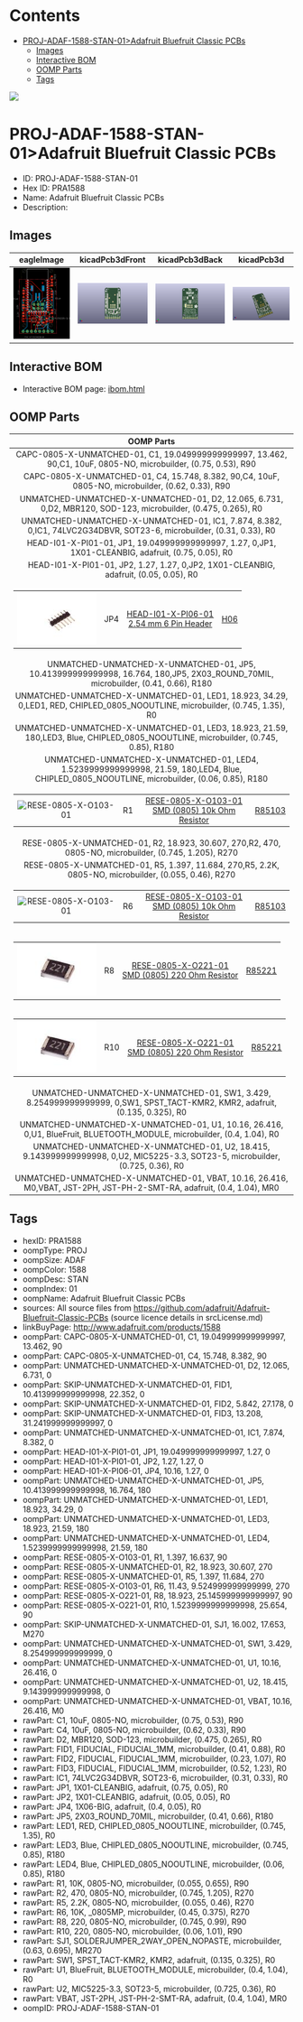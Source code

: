 



Contents
========

* [PROJ-ADAF-1588-STAN-01>Adafruit Bluefruit Classic PCBs](#proj-adaf-1588-stan-01adafruit-bluefruit-classic-pcbs)
	* [Images](#images)
	* [Interactive BOM](#interactive-bom)
	* [OOMP Parts](#oomp-parts)
	* [Tags](#tags)
  
![][im]
# PROJ-ADAF-1588-STAN-01>Adafruit Bluefruit Classic PCBs

- ID: PROJ-ADAF-1588-STAN-01
- Hex ID: PRA1588
- Name: Adafruit Bluefruit Classic PCBs
- Description: 

## Images
  
  

|eagleImage|kicadPcb3dFront|kicadPcb3dBack|kicadPcb3d|
| :---: | :---: | :---: | :---: |
|[![eagleImage](eagleImage_140.png)](eagleImage_600.png)|[![kicadPcb3dFront](kicadPcb3dFront_140.png)](kicadPcb3dFront_600.png)|[![kicadPcb3dBack](kicadPcb3dBack_140.png)](kicadPcb3dBack_600.png)|[![kicadPcb3d](kicadPcb3d_140.png)](kicadPcb3d_600.png)|

## Interactive BOM

- Interactive BOM page: [ibom.html](kicad/bom/ibom.html)

## OOMP Parts
  

|OOMP Parts|
| :---: |
|CAPC-0805-X-UNMATCHED-01, C1, 19.049999999999997, 13.462, 90,C1, 10uF, 0805-NO, microbuilder, (0.75, 0.53), R90|
|CAPC-0805-X-UNMATCHED-01, C4, 15.748, 8.382, 90,C4, 10uF, 0805-NO, microbuilder, (0.62, 0.33), R90|
|UNMATCHED-UNMATCHED-X-UNMATCHED-01, D2, 12.065, 6.731, 0,D2, MBR120, SOD-123, microbuilder, (0.475, 0.265), R0|
|UNMATCHED-UNMATCHED-X-UNMATCHED-01, IC1, 7.874, 8.382, 0,IC1, 74LVC2G34DBVR, SOT23-6, microbuilder, (0.31, 0.33), R0|
|HEAD-I01-X-PI01-01, JP1, 19.049999999999997, 1.27, 0,JP1, 1X01-CLEANBIG, adafruit, (0.75, 0.05), R0|
|HEAD-I01-X-PI01-01, JP2, 1.27, 1.27, 0,JP2, 1X01-CLEANBIG, adafruit, (0.05, 0.05), R0|
|<table><tr><td>![HEAD-I01-X-PI06-01](https://raw.githubusercontent.com/oomlout/oomlout_OOMP_parts/main/HEAD-I01-X-PI06-01/image_140.jpg)</td><td> JP4</td><td>[HEAD-I01-X-PI06-01<br>2.54 mm 6 Pin Header](https://github.com/oomlout/oomlout_OOMP_parts/tree/main/HEAD-I01-X-PI06-01/)</td><td>[H06](https://github.com/oomlout/oomlout_OOMP_parts/tree/main/HEAD-I01-X-PI06-01/)</td></tr></table>|
|UNMATCHED-UNMATCHED-X-UNMATCHED-01, JP5, 10.413999999999998, 16.764, 180,JP5, 2X03_ROUND_70MIL, microbuilder, (0.41, 0.66), R180|
|UNMATCHED-UNMATCHED-X-UNMATCHED-01, LED1, 18.923, 34.29, 0,LED1, RED, CHIPLED_0805_NOOUTLINE, microbuilder, (0.745, 1.35), R0|
|UNMATCHED-UNMATCHED-X-UNMATCHED-01, LED3, 18.923, 21.59, 180,LED3, Blue, CHIPLED_0805_NOOUTLINE, microbuilder, (0.745, 0.85), R180|
|UNMATCHED-UNMATCHED-X-UNMATCHED-01, LED4, 1.5239999999999998, 21.59, 180,LED4, Blue, CHIPLED_0805_NOOUTLINE, microbuilder, (0.06, 0.85), R180|
|<table><tr><td>![RESE-0805-X-O103-01](https://raw.githubusercontent.com/oomlout/oomlout_OOMP_parts/main/RESE-0805-X-O103-01/image_140.jpg)</td><td> R1</td><td>[RESE-0805-X-O103-01<br>SMD (0805) 10k Ohm Resistor](https://github.com/oomlout/oomlout_OOMP_parts/tree/main/RESE-0805-X-O103-01/)</td><td>[R85103](https://github.com/oomlout/oomlout_OOMP_parts/tree/main/RESE-0805-X-O103-01/)</td></tr></table>|
|RESE-0805-X-UNMATCHED-01, R2, 18.923, 30.607, 270,R2, 470, 0805-NO, microbuilder, (0.745, 1.205), R270|
|RESE-0805-X-UNMATCHED-01, R5, 1.397, 11.684, 270,R5, 2.2K, 0805-NO, microbuilder, (0.055, 0.46), R270|
|<table><tr><td>![RESE-0805-X-O103-01](https://raw.githubusercontent.com/oomlout/oomlout_OOMP_parts/main/RESE-0805-X-O103-01/image_140.jpg)</td><td> R6</td><td>[RESE-0805-X-O103-01<br>SMD (0805) 10k Ohm Resistor](https://github.com/oomlout/oomlout_OOMP_parts/tree/main/RESE-0805-X-O103-01/)</td><td>[R85103](https://github.com/oomlout/oomlout_OOMP_parts/tree/main/RESE-0805-X-O103-01/)</td></tr></table>|
|<table><tr><td>![RESE-0805-X-O221-01](https://raw.githubusercontent.com/oomlout/oomlout_OOMP_parts/main/RESE-0805-X-O221-01/image_140.jpg)</td><td> R8</td><td>[RESE-0805-X-O221-01<br>SMD (0805) 220 Ohm Resistor](https://github.com/oomlout/oomlout_OOMP_parts/tree/main/RESE-0805-X-O221-01/)</td><td>[R85221](https://github.com/oomlout/oomlout_OOMP_parts/tree/main/RESE-0805-X-O221-01/)</td></tr></table>|
|<table><tr><td>![RESE-0805-X-O221-01](https://raw.githubusercontent.com/oomlout/oomlout_OOMP_parts/main/RESE-0805-X-O221-01/image_140.jpg)</td><td> R10</td><td>[RESE-0805-X-O221-01<br>SMD (0805) 220 Ohm Resistor](https://github.com/oomlout/oomlout_OOMP_parts/tree/main/RESE-0805-X-O221-01/)</td><td>[R85221](https://github.com/oomlout/oomlout_OOMP_parts/tree/main/RESE-0805-X-O221-01/)</td></tr></table>|
|UNMATCHED-UNMATCHED-X-UNMATCHED-01, SW1, 3.429, 8.254999999999999, 0,SW1, SPST_TACT-KMR2, KMR2, adafruit, (0.135, 0.325), R0|
|UNMATCHED-UNMATCHED-X-UNMATCHED-01, U1, 10.16, 26.416, 0,U1, BlueFruit, BLUETOOTH_MODULE, microbuilder, (0.4, 1.04), R0|
|UNMATCHED-UNMATCHED-X-UNMATCHED-01, U2, 18.415, 9.143999999999998, 0,U2, MIC5225-3.3, SOT23-5, microbuilder, (0.725, 0.36), R0|
|UNMATCHED-UNMATCHED-X-UNMATCHED-01, VBAT, 10.16, 26.416, M0,VBAT, JST-2PH, JST-PH-2-SMT-RA, adafruit, (0.4, 1.04), MR0|

## Tags

- hexID: PRA1588
- oompType: PROJ
- oompSize: ADAF
- oompColor: 1588
- oompDesc: STAN
- oompIndex: 01
- oompName: Adafruit Bluefruit Classic PCBs
- sources: All source files from https://github.com/adafruit/Adafruit-Bluefruit-Classic-PCBs (source licence details in srcLicense.md)
- linkBuyPage: http://www.adafruit.com/products/1588
- oompPart: CAPC-0805-X-UNMATCHED-01, C1, 19.049999999999997, 13.462, 90
- oompPart: CAPC-0805-X-UNMATCHED-01, C4, 15.748, 8.382, 90
- oompPart: UNMATCHED-UNMATCHED-X-UNMATCHED-01, D2, 12.065, 6.731, 0
- oompPart: SKIP-UNMATCHED-X-UNMATCHED-01, FID1, 10.413999999999998, 22.352, 0
- oompPart: SKIP-UNMATCHED-X-UNMATCHED-01, FID2, 5.842, 27.178, 0
- oompPart: SKIP-UNMATCHED-X-UNMATCHED-01, FID3, 13.208, 31.241999999999997, 0
- oompPart: UNMATCHED-UNMATCHED-X-UNMATCHED-01, IC1, 7.874, 8.382, 0
- oompPart: HEAD-I01-X-PI01-01, JP1, 19.049999999999997, 1.27, 0
- oompPart: HEAD-I01-X-PI01-01, JP2, 1.27, 1.27, 0
- oompPart: HEAD-I01-X-PI06-01, JP4, 10.16, 1.27, 0
- oompPart: UNMATCHED-UNMATCHED-X-UNMATCHED-01, JP5, 10.413999999999998, 16.764, 180
- oompPart: UNMATCHED-UNMATCHED-X-UNMATCHED-01, LED1, 18.923, 34.29, 0
- oompPart: UNMATCHED-UNMATCHED-X-UNMATCHED-01, LED3, 18.923, 21.59, 180
- oompPart: UNMATCHED-UNMATCHED-X-UNMATCHED-01, LED4, 1.5239999999999998, 21.59, 180
- oompPart: RESE-0805-X-O103-01, R1, 1.397, 16.637, 90
- oompPart: RESE-0805-X-UNMATCHED-01, R2, 18.923, 30.607, 270
- oompPart: RESE-0805-X-UNMATCHED-01, R5, 1.397, 11.684, 270
- oompPart: RESE-0805-X-O103-01, R6, 11.43, 9.524999999999999, 270
- oompPart: RESE-0805-X-O221-01, R8, 18.923, 25.145999999999997, 90
- oompPart: RESE-0805-X-O221-01, R10, 1.5239999999999998, 25.654, 90
- oompPart: SKIP-UNMATCHED-X-UNMATCHED-01, SJ1, 16.002, 17.653, M270
- oompPart: UNMATCHED-UNMATCHED-X-UNMATCHED-01, SW1, 3.429, 8.254999999999999, 0
- oompPart: UNMATCHED-UNMATCHED-X-UNMATCHED-01, U1, 10.16, 26.416, 0
- oompPart: UNMATCHED-UNMATCHED-X-UNMATCHED-01, U2, 18.415, 9.143999999999998, 0
- oompPart: UNMATCHED-UNMATCHED-X-UNMATCHED-01, VBAT, 10.16, 26.416, M0
- rawPart: C1, 10uF, 0805-NO, microbuilder, (0.75, 0.53), R90
- rawPart: C4, 10uF, 0805-NO, microbuilder, (0.62, 0.33), R90
- rawPart: D2, MBR120, SOD-123, microbuilder, (0.475, 0.265), R0
- rawPart: FID1, FIDUCIAL, FIDUCIAL_1MM, microbuilder, (0.41, 0.88), R0
- rawPart: FID2, FIDUCIAL, FIDUCIAL_1MM, microbuilder, (0.23, 1.07), R0
- rawPart: FID3, FIDUCIAL, FIDUCIAL_1MM, microbuilder, (0.52, 1.23), R0
- rawPart: IC1, 74LVC2G34DBVR, SOT23-6, microbuilder, (0.31, 0.33), R0
- rawPart: JP1, 1X01-CLEANBIG, adafruit, (0.75, 0.05), R0
- rawPart: JP2, 1X01-CLEANBIG, adafruit, (0.05, 0.05), R0
- rawPart: JP4, 1X06-BIG, adafruit, (0.4, 0.05), R0
- rawPart: JP5, 2X03_ROUND_70MIL, microbuilder, (0.41, 0.66), R180
- rawPart: LED1, RED, CHIPLED_0805_NOOUTLINE, microbuilder, (0.745, 1.35), R0
- rawPart: LED3, Blue, CHIPLED_0805_NOOUTLINE, microbuilder, (0.745, 0.85), R180
- rawPart: LED4, Blue, CHIPLED_0805_NOOUTLINE, microbuilder, (0.06, 0.85), R180
- rawPart: R1, 10K, 0805-NO, microbuilder, (0.055, 0.655), R90
- rawPart: R2, 470, 0805-NO, microbuilder, (0.745, 1.205), R270
- rawPart: R5, 2.2K, 0805-NO, microbuilder, (0.055, 0.46), R270
- rawPart: R6, 10K, _0805MP, microbuilder, (0.45, 0.375), R270
- rawPart: R8, 220, 0805-NO, microbuilder, (0.745, 0.99), R90
- rawPart: R10, 220, 0805-NO, microbuilder, (0.06, 1.01), R90
- rawPart: SJ1, SOLDERJUMPER_2WAY_OPEN_NOPASTE, microbuilder, (0.63, 0.695), MR270
- rawPart: SW1, SPST_TACT-KMR2, KMR2, adafruit, (0.135, 0.325), R0
- rawPart: U1, BlueFruit, BLUETOOTH_MODULE, microbuilder, (0.4, 1.04), R0
- rawPart: U2, MIC5225-3.3, SOT23-5, microbuilder, (0.725, 0.36), R0
- rawPart: VBAT, JST-2PH, JST-PH-2-SMT-RA, adafruit, (0.4, 1.04), MR0
- oompID: PROJ-ADAF-1588-STAN-01



[im]: kicadPcb3d_450.png
